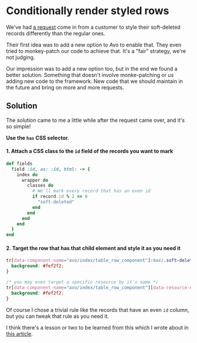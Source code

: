 # Conditionally render styled rows

We've had [a request](https://discord.com/channels/740892036978442260/1197693313520771113) come in from a customer to style their soft-deleted records differently than the regular ones.

Their first idea was to add a new option to Avo to enable that. They even tried to monkey-patch our code to achieve that.
It's a "fair" strategy, we're not judging.

Our impression was to add a new option too, but in the end we found a better solution. Something that doesn't involve monke-patching or us adding new code to the framework.
New code that we should maintain in the future and bring on more and more requests.

## Solution

The solution came to me a little while after the request came over, and it's so simple!

**Use the `has` CSS selector.**

#### 1. Attach a CSS class to the `id` field of the records you want to mark

```ruby
def fields
  field :id, as: :id, html: -> {
    index do
      wrapper do
        classes do
          # We'll mark every record that has an even id
          if record.id % 2 == 0
            "soft-deleted"
          end
        end
      end
    end
  }
end
```

#### 2. Target the row that has that child element and style it as you need it

```css
tr[data-component-name="avo/index/table_row_component"]:has(.soft-deleted){
  background: #fef2f2;
}

/* you may even target a specific resource by it's name */
tr[data-component-name="avo/index/table_row_component"][data-resource-name="course_links"]:has(.soft-deleted){
  background: #fef2f2;
}
```

Of course I chose a trivial rule like the records that have an even `id` column, but you can tweak that rule as you need it.

I think there's a lesson or two to be learned from this which I wrote about in [this article](https://avohq.io/blog/state-the-problem-not-the-solution).
